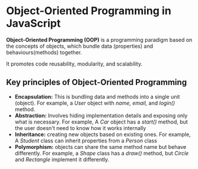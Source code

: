 # Object-Oriented Programming in JavaScript

**Object-Oriented Programming (OOP)** is a programming paradigm based on the concepts of objects, which bundle data (properties) and behaviours(methods) together.

It promotes code reusability, modularity, and scalability.

## Key principles of Object-Oriented Programming

- **Encapsulation:** This is bundling data and methods into a single unit (object). For example, a _User_ object with _name,_ _email,_ and _login()_ method.
- **Abstraction:** Involves hiding implementation details and exposing only what is necessary. For example, A _Car_ object has a _start()_ method, but the user doesn't need to know how it works internally
- **Inheritance:** creating new objects based on existing ones. For example, A _Student_ class can inherit properties from a _Person_ class
- **Polymorphism:** objects can share the same method name but behave differently. For example, a _Shape_ class has a _draw()_ method, but _Circle_ and _Rectangle_ implement it differently.